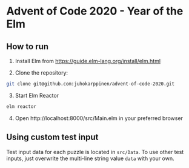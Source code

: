 # Advent of Code 2020 - Year of the Elm

## How to run

1. Install Elm from https://guide.elm-lang.org/install/elm.html

2. Clone the repository:
```bash
git clone git@github.com:juhokarppinen/advent-of-code-2020.git
```

3. Start Elm Reactor
```bash
elm reactor
```

4. Open http://localhost:8000/src/Main.elm in your preferred browser


## Using custom test input

Test input data for each puzzle is located in `src/Data`. To use other test inputs,
just overwrite the multi-line string value `data` with your own.